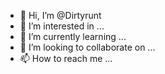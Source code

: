 - 👋 Hi, I’m @Dirtyrunt
- 👀 I’m interested in ...
- 🌱 I’m currently learning ...
- 💞️ I’m looking to collaborate on ...
- 📫 How to reach me ...

<!---
Dirtyrunt/Dirtyrunt is a ✨ special ✨ repository because its `README.md` (this file) appears on your GitHub profile.
You can click the Preview link to take a look at your changes.
--->

